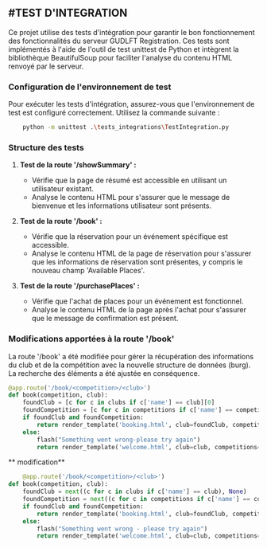 #TEST D'INTEGRATION
---

Ce projet utilise des tests d'intégration pour garantir le bon fonctionnement des fonctionnalités du serveur GUDLFT Registration. Ces tests sont implémentés à l'aide de l'outil de test unittest de Python et intègrent la bibliothèque BeautifulSoup pour faciliter l'analyse du contenu HTML renvoyé par le serveur.

### Configuration de l'environnement de test

Pour exécuter les tests d'intégration, assurez-vous que l'environnement de test est configuré correctement. Utilisez la commande suivante :

```bash
    python -m unittest .\tests_integrations\TestIntegration.py
```

### Structure des tests

1. **Test de la route '/showSummary' :**
   - Vérifie que la page de résumé est accessible en utilisant un utilisateur existant.
   - Analyse le contenu HTML pour s'assurer que le message de bienvenue et les informations utilisateur sont présents.

2. **Test de la route '/book' :**
   - Vérifie que la réservation pour un événement spécifique est accessible.
   - Analyse le contenu HTML de la page de réservation pour s'assurer que les informations de réservation sont présentes, y compris le nouveau champ 'Available Places'.

3. **Test de la route '/purchasePlaces' :**
   - Vérifie que l'achat de places pour un événement est fonctionnel.
   - Analyse le contenu HTML de la page après l'achat pour s'assurer que le message de confirmation est présent.

### Modifications apportées à la route '/book'

La route '/book' a été modifiée pour gérer la récupération des informations du club et de la compétition avec la nouvelle structure de données (burg). La recherche des éléments a été ajustée en conséquence.

```python
@app.route('/book/<competition>/<club>')
def book(competition, club):
    foundClub = [c for c in clubs if c['name'] == club][0]
    foundCompetition = [c for c in competitions if c['name'] == competition][0]
    if foundClub and foundCompetition:
        return render_template('booking.html', club=foundClub, competition=foundCompetition)
    else:
        flash("Something went wrong-please try again")
        return render_template('welcome.html', club=club, competitions=competitions)
```
** modification**

```python
    @app.route('/book/<competition>/<club>')
def book(competition, club):
    foundClub = next((c for c in clubs if c['name'] == club), None)
    foundCompetition = next((c for c in competitions if c['name'] == competition), None)
    if foundClub and foundCompetition:
        return render_template('booking.html', club=foundClub, competition=foundCompetition)
    else:
        flash("Something went wrong - please try again")
        return render_template('welcome.html', club=club, competitions=competitions)
```

